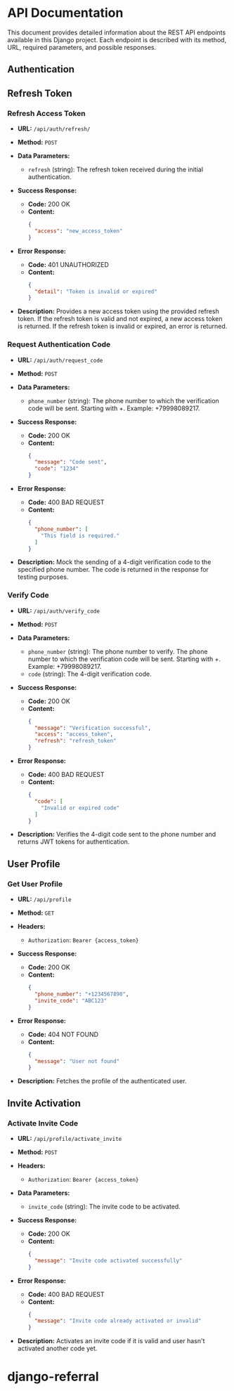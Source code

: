# API Documentation

This document provides detailed information about the REST API endpoints available in this Django project. Each endpoint is described with its method, URL, required parameters, and possible responses.

## Authentication


## Refresh Token

### Refresh Access Token

- **URL:** `/api/auth/refresh/`
- **Method:** `POST`
- **Data Parameters:**
  - `refresh` (string): The refresh token received during the initial authentication.

- **Success Response:**
  - **Code:** 200 OK
  - **Content:**
    ```json
    {
      "access": "new_access_token"
    }
    ```

- **Error Response:**
  - **Code:** 401 UNAUTHORIZED
  - **Content:**
    ```json
    {
      "detail": "Token is invalid or expired"
    }
    ```

- **Description:** Provides a new access token using the provided refresh token. If the refresh token is valid and not expired, a new access token is returned. If the refresh token is invalid or expired, an error is returned.


### Request Authentication Code

- **URL:** `/api/auth/request_code`
- **Method:** `POST`
- **Data Parameters:**
  - `phone_number` (string): The phone number to which the verification code will be sent. Starting with +. Example: +79998089217.

- **Success Response:**
  - **Code:** 200 OK
  - **Content:**
    ```json
    {
      "message": "Code sent",
      "code": "1234"
    }
    ```

- **Error Response:**
  - **Code:** 400 BAD REQUEST
  - **Content:**
    ```json
    {
      "phone_number": [
        "This field is required."
      ]
    }
    ```

- **Description:** Mock the sending of a 4-digit verification code to the specified phone number. The code is returned in the response for testing purposes.

### Verify Code

- **URL:** `/api/auth/verify_code`
- **Method:** `POST`
- **Data Parameters:**
  - `phone_number` (string): The phone number to verify. The phone number to which the verification code will be sent. Starting with +. Example: +79998089217.
  - `code` (string): The 4-digit verification code.

- **Success Response:**
  - **Code:** 200 OK
  - **Content:**
    ```json
    {
      "message": "Verification successful",
      "access": "access_token",
      "refresh": "refresh_token"
    }
    ```

- **Error Response:**
  - **Code:** 400 BAD REQUEST
  - **Content:**
    ```json
    {
      "code": [
        "Invalid or expired code"
      ]
    }
    ```

- **Description:** Verifies the 4-digit code sent to the phone number and returns JWT tokens for authentication.

## User Profile

### Get User Profile

- **URL:** `/api/profile`
- **Method:** `GET`
- **Headers:**
  - `Authorization`: `Bearer {access_token}`

- **Success Response:**
  - **Code:** 200 OK
  - **Content:**
    ```json
    {
      "phone_number": "+1234567890",
      "invite_code": "ABC123"
    }
    ```

- **Error Response:**
  - **Code:** 404 NOT FOUND
  - **Content:**
    ```json
    {
      "message": "User not found"
    }
    ```

- **Description:** Fetches the profile of the authenticated user.

## Invite Activation

### Activate Invite Code

- **URL:** `/api/profile/activate_invite`
- **Method:** `POST`
- **Headers:**
  - `Authorization`: `Bearer {access_token}`

- **Data Parameters:**
  - `invite_code` (string): The invite code to be activated.

- **Success Response:**
  - **Code:** 200 OK
  - **Content:**
    ```json
    {
      "message": "Invite code activated successfully"
    }
    ```

- **Error Response:**
  - **Code:** 400 BAD REQUEST
  - **Content:**
    ```json
    {
      "message": "Invite code already activated or invalid"
    }
    ```

- **Description:** Activates an invite code if it is valid and user hasn't activated another code yet.
# django-referral

